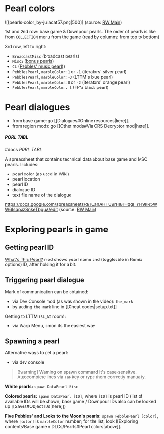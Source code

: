 # Pearl colors
![[pearls-color_by-juliacat57.png|500]]
(source: [RW Main](https://discord.com/channels/291184728944410624/296133304632213504/1113315552434323498))

1st and 2nd row: base game & Downpour pearls.
The order of pearls is like from `COLLECTION` menu from the game (read by columns: from top to bottom)

3rd row, left to right:
- `BroadcastMisc` ([broadcast pearls](https://rainworld.miraheze.org/wiki/Pearl/Dialogue/Downpour#BroadcastMisc))
- `Misc2` ([bonus pearls](https://rainworld.miraheze.org/wiki/Pearl#Misc2))
- `CL` ([Pebbles' music pearl](<https://rainworld.miraheze.org/wiki/Pearl/Dialogue/Downpour#Silent_Construct_•_Music_(faded)_(CL)>)))
- `PebblesPearl`, `marbleColor`: `1` or `-1` (iterators' silver pearl)
- `PebblesPearl`, `marbleColor`: `-3` (LTTM's blue pearl)
- `PebblesPearl`, `marbleColor`: `0` or `-2` (iterators' orange pearl)
- `PebblesPearl`, `marbleColor: 2` (FP's black pearl)


# Pearl dialogues
- from base game: go [[Dialogues#Online resources|here]].
- from region mods: go [[Other mods#Via CRS Decryptor mod|here]].

##### PORL TABL
#docs
*PORL TABL*

A spreadsheet that contains technical data about base game and MSC pearls.
Includes:
- pearl color (as used in Wiki)
- pearl location
- pearl ID
- dialogue ID
- text file name of the dialogue

https://docs.google.com/spreadsheets/d/1OanAHTU9rHI81HdgI_YFl9kR5WW6IsqpazSnkeTbguA/edit
(source: [RW Main](https://discord.com/channels/291184728944410624/296133304632213504/1111342813964161035))

# Exploring pearls in game

## Getting pearl ID
[What's This Pearl?](https://steamcommunity.com/sharedfiles/filedetails/?id=3428753018) mod shows pearl name and (toggleable in Remix options) ID, after holding it for a bit.
## Triggering pearl dialogue
Mark of communication can be obtained:
- via Dev Console mod (as was shown in the video): `the_mark`
- by adding `the mark` line in [[Cheat codes|setup.txt]]

Getting to LTTM (`SL_AI` room):
- via Warp Menu, cmon its the easiest way

## Spawning a pearl
Alternative ways to get a pearl:
- via dev console
> [!warning] Warning on spawn command
>It's case-sensitve.
> Autocomplete lines via `Tab` key or type them correctly manually.

**White pearls:**
`spawn DataPearl Misc`

**Colored pearls:**
`spawn DataPearl [ID]`, where `[ID]` is pearl ID (list of available IDs will be shown; base game / Downpour IDs also can be looked up [[Saves#Object IDs|here]])

**Five Pebbles' and Looks to the Moon's pearls:**
`spawn PebblePearl [color]`, where `[color]` is `marbleColor` number; for the list, look [[Exploring contents/Base game n DLCs/Pearls#Pearl colors|above]].

